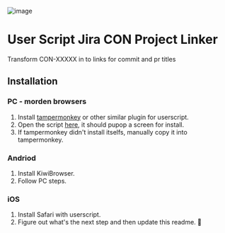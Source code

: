 ![image](https://github.com/umami-dev/userscript-jira-con-project-linker/assets/83455523/22a7d3ae-00f0-483d-800d-2d42092d8c15)


# User Script Jira CON Project Linker
Transform CON-XXXXX in to links for commit and pr titles



## Installation


### PC - morden browsers
1. Install [tampermonkey](https://chromewebstore.google.com/detail/tampermonkey/dhdgffkkebhmkfjojejmpbldmpobfkfo) or other similar plugin for userscript.
2. Open the script [here](https://raw.githubusercontent.com/umami-dev/userscript-jira-con-project-linker/main/userscript-jira-con-project-linker.user.js), it should pupop a screen for install.
3. If tampermonkey didn't install itselfs, manually copy it into tampermonkey.

### Andriod 
1. Install KiwiBrowser.
2. Follow PC steps.

### iOS
1. Install Safari with userscript.
2. Figure out what's the next step and then update this readme. 🙏
